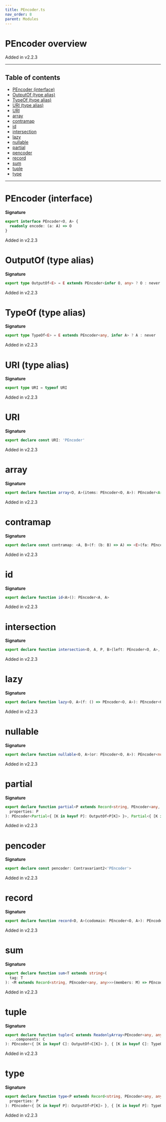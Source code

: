 ```yaml
---
title: PEncoder.ts
nav_order: 8
parent: Modules
---
```


# PEncoder overview

Added in v2.2.3

---

<h2 class="text-delta">Table of contents</h2>

- [PEncoder (interface)](#pencoder-interface)
- [OutputOf (type alias)](#outputof-type-alias)
- [TypeOf (type alias)](#typeof-type-alias)
- [URI (type alias)](#uri-type-alias)
- [URI](#uri)
- [array](#array)
- [contramap](#contramap)
- [id](#id)
- [intersection](#intersection)
- [lazy](#lazy)
- [nullable](#nullable)
- [partial](#partial)
- [pencoder](#pencoder)
- [record](#record)
- [sum](#sum)
- [tuple](#tuple)
- [type](#type)

---

# PEncoder (interface)

**Signature**

```ts
export interface PEncoder<O, A> {
  readonly encode: (a: A) => O
}
```

Added in v2.2.3

# OutputOf (type alias)

**Signature**

```ts
export type OutputOf<E> = E extends PEncoder<infer O, any> ? O : never
```

Added in v2.2.3

# TypeOf (type alias)

**Signature**

```ts
export type TypeOf<E> = E extends PEncoder<any, infer A> ? A : never
```

Added in v2.2.3

# URI (type alias)

**Signature**

```ts
export type URI = typeof URI
```

Added in v2.2.3

# URI

**Signature**

```ts
export declare const URI: 'PEncoder'
```

Added in v2.2.3

# array

**Signature**

```ts
export declare function array<O, A>(items: PEncoder<O, A>): PEncoder<Array<O>, Array<A>>
```

Added in v2.2.3

# contramap

**Signature**

```ts
export declare const contramap: <A, B>(f: (b: B) => A) => <E>(fa: PEncoder<E, A>) => PEncoder<E, B>
```

Added in v2.2.3

# id

**Signature**

```ts
export declare function id<A>(): PEncoder<A, A>
```

Added in v2.2.3

# intersection

**Signature**

```ts
export declare function intersection<O, A, P, B>(left: PEncoder<O, A>, right: PEncoder<P, B>): PEncoder<O & P, A & B>
```

Added in v2.2.3

# lazy

**Signature**

```ts
export declare function lazy<O, A>(f: () => PEncoder<O, A>): PEncoder<O, A>
```

Added in v2.2.3

# nullable

**Signature**

```ts
export declare function nullable<O, A>(or: PEncoder<O, A>): PEncoder<null | O, null | A>
```

Added in v2.2.3

# partial

**Signature**

```ts
export declare function partial<P extends Record<string, PEncoder<any, any>>>(
  properties: P
): PEncoder<Partial<{ [K in keyof P]: OutputOf<P[K]> }>, Partial<{ [K in keyof P]: TypeOf<P[K]> }>>
```

Added in v2.2.3

# pencoder

**Signature**

```ts
export declare const pencoder: Contravariant2<'PEncoder'>
```

Added in v2.2.3

# record

**Signature**

```ts
export declare function record<O, A>(codomain: PEncoder<O, A>): PEncoder<Record<string, O>, Record<string, A>>
```

Added in v2.2.3

# sum

**Signature**

```ts
export declare function sum<T extends string>(
  tag: T
): <M extends Record<string, PEncoder<any, any>>>(members: M) => PEncoder<OutputOf<M[keyof M]>, TypeOf<M[keyof M]>>
```

Added in v2.2.3

# tuple

**Signature**

```ts
export declare function tuple<C extends ReadonlyArray<PEncoder<any, any>>>(
  ...components: C
): PEncoder<{ [K in keyof C]: OutputOf<C[K]> }, { [K in keyof C]: TypeOf<C[K]> }>
```

Added in v2.2.3

# type

**Signature**

```ts
export declare function type<P extends Record<string, PEncoder<any, any>>>(
  properties: P
): PEncoder<{ [K in keyof P]: OutputOf<P[K]> }, { [K in keyof P]: TypeOf<P[K]> }>
```

Added in v2.2.3
